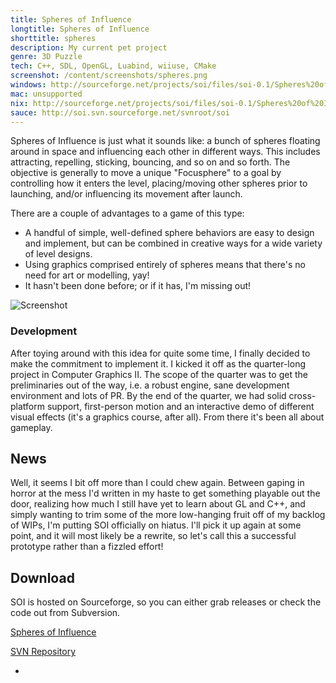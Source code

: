 ```yaml
---
title: Spheres of Influence
longtitle: Spheres of Influence
shorttitle: spheres
description: My current pet project
genre: 3D Puzzle
tech: C++, SDL, OpenGL, Luabind, wiiuse, CMake
screenshot: /content/screenshots/spheres.png 
windows: http://sourceforge.net/projects/soi/files/soi-0.1/Spheres%20of%20Influence-0.1.1-win32.exe/download
mac: unsupported
nix: http://sourceforge.net/projects/soi/files/soi-0.1/Spheres%20of%20Influence-0.1.1-Source.tar.gz/download
sauce: http://soi.svn.sourceforge.net/svnroot/soi
---
```



Spheres of Influence is just what it sounds like: a bunch of spheres floating around in space and influencing each other in different ways. This includes attracting, repelling, sticking, bouncing, and so on and so forth. The objective is generally to move a unique "Focusphere" to a goal by controlling how it enters the level, placing/moving other spheres prior to launching, and/or influencing its movement after launch.

There are a couple of advantages to a game of this type: 

- A handful of simple, well-defined sphere behaviors are easy to design and implement, but can be combined in creative ways for a wide variety of level designs. 
- Using graphics comprised entirely of spheres means that there's no need for art or modelling, yay!
- It hasn't been done before; or if it has, I'm missing out!

![Screenshot]($screenshot$)

### Development ###

After toying around with this idea for quite some time, I finally decided to make the commitment to implement it. I kicked it off as the quarter-long project in Computer Graphics II. The scope of the quarter was to get the preliminaries out of the way, i.e. a robust engine, sane development environment and lots of PR. By the end of the quarter, we had solid cross-platform support, first-person motion and an interactive demo of different visual effects (it's a graphics course, after all). From there it's been all about gameplay.

## News ##

Well, it seems I bit off more than I could chew again. Between gaping in horror at the mess I'd written in my haste to get something playable out the door, realizing how much I still have yet to learn about GL and C++, and simply wanting to trim some of the more low-hanging fruit off of my backlog of WIPs, I'm putting SOI officially on hiatus. I'll pick it up again at some point, and it will most likely be a rewrite, so let's call this a successful prototype rather than a fizzled effort!

## Download
SOI is hosted on Sourceforge, so you can either grab releases or check the code out from Subversion.

[Spheres of Influence](http://sourceforge.net/projects/soi)

[SVN Repository](http://soi.svn.sourceforge.net/svnroot/soi)

-
